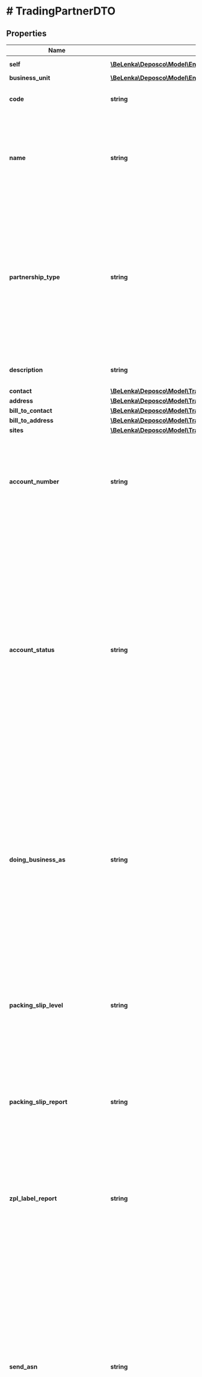 # # TradingPartnerDTO

## Properties

Name | Type | Description | Notes
------------ | ------------- | ------------- | -------------
**self** | [**\BeLenka\Deposco\Model\EntityRef**](EntityRef.md) |  | [optional] [readonly]
**business_unit** | [**\BeLenka\Deposco\Model\EntityRef**](EntityRef.md) |  | [optional]
**code** | **string** | Unique identification code for the trading partner. |
**name** | **string** | Name of the trading partner. Required when the trading partner is the consignee partner on an order and will be responsible for shipping charges. | [optional]
**partnership_type** | **string** | Type of partnership that the company has with the trading partner. Use a value of &#x60;Customer&#x60; for partner companies that are purchasing products from the company. Use a value of &#x60;Vendor&#x60; for partner companies that a company is buying products from. | [optional]
**description** | **string** | Additional information about the trading partner. | [optional]
**contact** | [**\BeLenka\Deposco\Model\TradingPartnerDTOContact**](TradingPartnerDTOContact.md) |  | [optional]
**address** | [**\BeLenka\Deposco\Model\TradingPartnerDTOAddress**](TradingPartnerDTOAddress.md) |  | [optional]
**bill_to_contact** | [**\BeLenka\Deposco\Model\TradingPartnerDTOBillToContact**](TradingPartnerDTOBillToContact.md) |  | [optional]
**bill_to_address** | [**\BeLenka\Deposco\Model\TradingPartnerDTOBillToAddress**](TradingPartnerDTOBillToAddress.md) |  | [optional]
**sites** | [**\BeLenka\Deposco\Model\TradingPartnerSiteCollectionDTO**](TradingPartnerSiteCollectionDTO.md) |  | [optional]
**account_number** | **string** | Account number for the trading partner. Required when the trading partner is the consignee partner on an order and will be responsible for shipping charges. | [optional]
**account_status** | **string** | If this field is set to &#x60;Credit Hold&#x60;, &#x60;Late Payment&#x60;, &#x60;On Hold&#x60;, or other values that are not &#x60;Active&#x60;, then the value appears next to the trading partner (customer) on the sales order entry page, which enables sales representatives to view the account status and determine whether to submit new orders for the account. If set to the default value of &#x60;Active&#x60;, then no account status appears on the sales order entry page. | [optional]
**doing_business_as** | **string** | User-friendly company name. Used, for example, on documents that may be formatted for printing such as orders or invoices. Required when creating a Bill-To trading partner for purchase orders that are manually created through data entry in the Purchase Order application. | [optional]
**packing_slip_level** | **string** | Whether a packing slip is printed at either the shipment level or at the LPN level for orders that are associated with the trading partner. Available values are &#x60;Shipment&#x60; and &#x60;Container&#x60;. | [optional]
**packing_slip_report** | **string** | Name of the global (Pentaho) report to use for formatting packing slips for orders that are associated with the trading partner. | [optional]
**zpl_label_report** | **string** | Name of the label report to use when printing labels such as retail compliant labels for Single Scan Packing or Print to Panda. Use a comma-separated list to enter multiple values. | [optional]
**send_asn** | **string** | Controls if and when an advance shipping notice (ASN) is sent for orders where the trading partner is the consignee partner:  - &#x60;Fully Shipped&#x60; - Only send an ASN once the full order is shipped.  - &#x60;No&#x60; - Never send an ASN. The ASN may be sent based on other configured processes.  - &#x60;Yes&#x60; - Send an ASN for each shipment, even if the full order is not shipped. | [optional]
**group_asnby** | **string** | Used to group advance ship notices (ASNs) by store or distribution center. By default, one ASN is sent per order. | [optional]
**group_pallet_by** | **string** | Method for grouping pallets for retailer label printing by the Print to Panda process. | [optional]
**expiration_threshold_in_days** | **int** | Used with the &#39;Sort by FEFO within an expiration day threshold&#39; pick strategy for an order release profile. During the stock allocation process, available pick locations are filtered based on whether the stock meets the threshold for the trading partner on the order. | [optional]
**sscc_numbers_required_for_trip** | **bool** | Whether to enable printing of retailer labels with the Print to Panda process. | [optional]
**sequence_ssccby** | **string** | Controls inner container grouping for the Print to Panda process (in other words, the type of Y value in the X of Y calculation).  - &#x60;Item&#x60; - Group at the item-level container on the pallet.  - &#x60;Pallet&#x60; - Group all containers on the pallet. | [optional]
**uccean_company_number** | **string** | Prefix that is used to generate serial shipping container codes (SSCCs) for shipping labels to retailers that require SSCC-18 codes. | [optional]
**sscc_expansion_digit** | **int** | Extension digit for a Serial Shipping Container Code (SSCC). | [optional]
**price_list** | [**\BeLenka\Deposco\Model\NullableEntityRef**](NullableEntityRef.md) |  | [optional]
**tax_rate** | **int** | Tax rate that is used to calculate tax for a sales order for the trading partner when the Tax Calculation Method is set to Manual on the sales order. | [optional]
**drop_ship_fee** | **int** | Reserved for future use. | [optional]
**quality_control_percent** | **int** | Reserved for future use. | [optional]
**use_ship_from_for_shipments** | **bool** | Whether to use the trading partner&#39;s address or the facility address as the Ship From address on shipping labels for orders where the trading partner is the consignee partner. | [optional]
**ups_account_number** | **string** | UPS account number to use for shipments to the trading partner that are billed to the trading partner. | [optional]
**fedex_account_number** | **string** | FedEx account number to use for shipments to the trading partner that are billed to the trading partner. | [optional]
**trans_routing_enabled** | **bool** | Whether transportation routing is enabled for trips that are associated with the trading partner. | [optional]
**min_order_amount** | **int** | Minimum order amount for purchase orders that are submitted to the trading partner. | [optional]
**payment_terms** | **string** | Identifies when payment is due for a purchase order where the trading partner is the supplier. | [optional]
**default_currency_code** | **string** | ISO currency code that is assigned to purchase orders that are generated from plan orders during inventory planning when the trading partner is the supplier. | [optional]
**supplier_blackout_calendar** | [**\BeLenka\Deposco\Model\NullableEntityRef**](NullableEntityRef.md) |  | [optional]
**parameters** | [**\BeLenka\Deposco\Model\TradingPartnerParameterCollectionDTO**](TradingPartnerParameterCollectionDTO.md) |  | [optional]
**custom_attribute1** | **string** | Custom field for the trading partner. | [optional]
**custom_attribute2** | **string** | Custom field for the trading partner. | [optional]
**custom_attribute3** | **string** | Custom field for the trading partner. | [optional]
**custom_attribute4** | **string** | Custom field for the trading partner. | [optional]
**import_reference1** | **string** | Used for matching incoming EDI files to the trading partner. | [optional]
**import_reference2** | **string** | Used for matching incoming EDI files to the trading partner. | [optional]
**export_reference1** | **string** | Information about the trading partner that is sent as part of outgoing data that is associated with the trading partner. | [optional]
**export_reference2** | **string** | Information about the trading partner that is sent as part of outgoing data that is associated with the trading partner. | [optional]
**channels** | [**\BeLenka\Deposco\Model\ChannelDTO[]**](ChannelDTO.md) | Array of channel cross-references for the trading partner. | [optional]
**created_date** | **\DateTime** | Date and time that the trading partner was created. | [optional] [readonly]
**updated_date** | **\DateTime** | Date and time that the trading partner was last updated. | [optional] [readonly]
**created_by** | [**\BeLenka\Deposco\Model\EntityRef**](EntityRef.md) |  | [optional] [readonly]
**updated_by** | [**\BeLenka\Deposco\Model\EntityRef**](EntityRef.md) |  | [optional] [readonly]

[[Back to Model list]](../../README.md#models) [[Back to API list]](../../README.md#endpoints) [[Back to README]](../../README.md)
